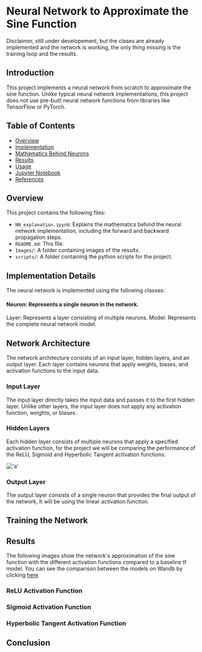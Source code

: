 # Neural Network to Approximate the Sine Function
Disclaimer, still under developement, but the clases are already implemented and the network is working, the only thing missing is the training loop and the results.

## Introduction
This project implements a neural network from scratch to approximate the sine function. Unlike typical neural network implementations, this project does not use pre-built neural network functions from libraries like TensorFlow or PyTorch.

## Table of Contents
- [Overview](#overview)
- [Implementation](#implementation)
- [Mathematics Behind Neurons](#mathematics-behind-neurons)
- [Results](#results)
- [Usage](#usage)
- [Jupyter Notebook](#jupyter-notebook)
- [References](#references)

## Overview

This project contains the following files:
- `NN_explanation.ipynb`: Explains the mathematics behind the neural network implementation, including the forward and backward propagation steps.
- `README.md`: This file.
- `Images/`: A folder containing images of the results.
- `scripts/`: A folder containing the python scripts for the project.

## Implementation Details
The neural network is implemented using the following classes:

#### Neuron: Represents a single neuron in the network.
Layer: Represents a layer consisting of multiple neurons.
Model: Represents the complete neural network model.

## Network Architecture
The network architecture consists of an input layer, hidden layers, and an output layer. Each layer contains neurons that apply weights, biases, and activation functions to the input data.

### Input Layer
The input layer directly takes the input data and passes it to the first hidden layer. Unlike other layers, the input layer does not apply any activation function, weights, or biases.

### Hidden Layers
Each hidden layer consists of multiple neurons that apply a specified activation function, for the project we will be comparing the performance of the ReLU, Sigmoid and Hyperbolic Tangent activation functions.

!['a'](/Images/Activation%20Functions.png "Activation Functions")

### Output Layer
The output layer consists of a single neuron that provides the final output of the network, It will be using the linear activation function.

## Training the Network


## Results
The following images show the network's approximation of the sine function with the different activation functions compared to a baseline tf model.
You can see the comparison between the models on Wandb by clicking [here](https://wandb.ai/a01700257/Neural%20Network%20from%20scratch/table)


### ReLU Activation Function

### Sigmoid Activation Function

### Hyperbolic Tangent Activation Function


## Conclusion